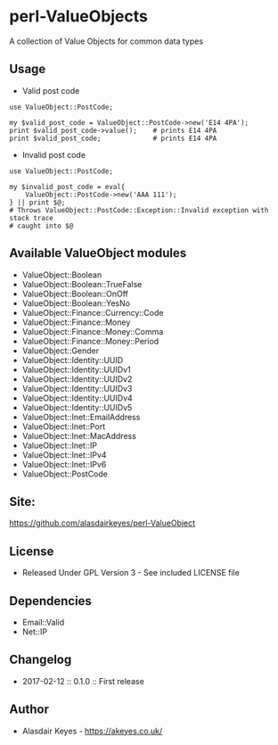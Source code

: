 # perl-ValueObjects

A collection of Value Objects for common data types

## Usage

* Valid post code
```
use ValueObject::PostCode;

my $valid_post_code = ValueObject::PostCode->new('E14 4PA');
print $valid_post_code->value();    # prints E14 4PA
print $valid_post_code;             # prints E14 4PA
```

* Invalid post code
```
use ValueObject::PostCode;

my $invalid_post_code = eval{
    ValueObject::PostCode->new('AAA 111');
} || print $@;
# Throws ValueObject::PostCode::Exception::Invalid exception with stack trace
# caught into $@
```

## Available ValueObject modules

* ValueObject::Boolean
* ValueObject::Boolean::TrueFalse
* ValueObject::Boolean::OnOff
* ValueObject::Boolean::YesNo
* ValueObject::Finance::Currency::Code
* ValueObject::Finance::Money
* ValueObject::Finance::Money::Comma
* ValueObject::Finance::Money::Period
* ValueObject::Gender
* ValueObject::Identity::UUID
* ValueObject::Identity::UUIDv1
* ValueObject::Identity::UUIDv2
* ValueObject::Identity::UUIDv3
* ValueObject::Identity::UUIDv4
* ValueObject::Identity::UUIDv5
* ValueObject::Inet::EmailAddress
* ValueObject::Inet::Port
* ValueObject::Inet::MacAddress
* ValueObject::Inet::IP
* ValueObject::Inet::IPv4
* ValueObject::Inet::IPv6
* ValueObject::PostCode

## Site:

https://github.com/alasdairkeyes/perl-ValueObject

## License

- Released Under GPL Version 3 - See included LICENSE file

## Dependencies

- Email::Valid
- Net::IP

## Changelog

- 2017-02-12 :: 0.1.0       :: First release

## Author

- Alasdair Keyes - https://akeyes.co.uk/
